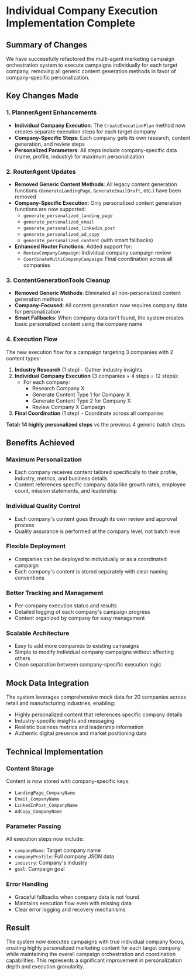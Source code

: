 # Individual Company Execution Implementation Complete

## Summary of Changes

We have successfully refactored the multi-agent marketing campaign orchestration system to execute campaigns individually for each target company, removing all generic content generation methods in favor of company-specific personalization.

## Key Changes Made

### 1. **PlannerAgent Enhancements**
- **Individual Company Execution**: The `CreateExecutionPlan` method now creates separate execution steps for each target company
- **Company-Specific Steps**: Each company gets its own research, content generation, and review steps
- **Personalized Parameters**: All steps include company-specific data (name, profile, industry) for maximum personalization

### 2. **RouterAgent Updates**
- **Removed Generic Content Methods**: All legacy content generation functions (`GenerateLandingPage`, `GenerateEmailDraft`, etc.) have been removed
- **Company-Specific Execution**: Only personalized content generation functions are now supported:
  - `generate_personalized_landing_page`
  - `generate_personalized_email`
  - `generate_personalized_linkedin_post`
  - `generate_personalized_ad_copy`
  - `generate_personalized_content` (with smart fallbacks)
- **Enhanced Router Functions**: Added support for:
  - `ReviewCompanyCampaign`: Individual company campaign review
  - `CoordinateMultiCompanyCampaign`: Final coordination across all companies

### 3. **ContentGenerationTools Cleanup**
- **Removed Generic Methods**: Eliminated all non-personalized content generation methods
- **Company-Focused**: All content generation now requires company data for personalization
- **Smart Fallbacks**: When company data isn't found, the system creates basic personalized content using the company name

### 4. **Execution Flow**
The new execution flow for a campaign targeting 3 companies with 2 content types:

1. **Industry Research** (1 step) - Gather industry insights
2. **Individual Company Execution** (3 companies × 4 steps = 12 steps):
   - For each company:
     - Research Company X
     - Generate Content Type 1 for Company X
     - Generate Content Type 2 for Company X  
     - Review Company X Campaign
3. **Final Coordination** (1 step) - Coordinate across all companies

**Total: 14 highly personalized steps** vs the previous 4 generic batch steps

## Benefits Achieved

### **Maximum Personalization**
- Each company receives content tailored specifically to their profile, industry, metrics, and business details
- Content references specific company data like growth rates, employee count, mission statements, and leadership

### **Individual Quality Control**
- Each company's content goes through its own review and approval process
- Quality assurance is performed at the company level, not batch level

### **Flexible Deployment**
- Companies can be deployed to individually or as a coordinated campaign
- Each company's content is stored separately with clear naming conventions

### **Better Tracking and Management**
- Per-company execution status and results
- Detailed logging of each company's campaign progress
- Content organized by company for easy management

### **Scalable Architecture**
- Easy to add more companies to existing campaigns
- Simple to modify individual company campaigns without affecting others
- Clean separation between company-specific execution logic

## Mock Data Integration

The system leverages comprehensive mock data for 20 companies across retail and manufacturing industries, enabling:
- Highly personalized content that references specific company details
- Industry-specific insights and messaging
- Realistic business metrics and leadership information
- Authentic digital presence and market positioning data

## Technical Implementation

### **Content Storage**
Content is now stored with company-specific keys:
- `LandingPage_CompanyName` 
- `Email_CompanyName`
- `LinkedInPost_CompanyName`
- `AdCopy_CompanyName`

### **Parameter Passing**
All execution steps now include:
- `companyName`: Target company name
- `companyProfile`: Full company JSON data
- `industry`: Company's industry
- `goal`: Campaign goal

### **Error Handling**
- Graceful fallbacks when company data is not found
- Maintains execution flow even with missing data
- Clear error logging and recovery mechanisms

## Result

The system now executes campaigns with true individual company focus, creating highly personalized marketing content for each target company while maintaining the overall campaign orchestration and coordination capabilities. This represents a significant improvement in personalization depth and execution granularity.
